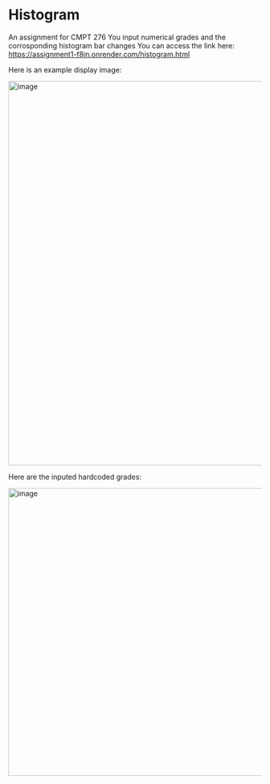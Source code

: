﻿# Histogram
An assignment for CMPT 276 
You input numerical grades and the corrosponding histogram bar changes 
You can access the link here: https://assignment1-f8jn.onrender.com/histogram.html 


Here is an example display image:

<img width="764" alt="image" src="https://github.com/Lepre-CHAU-n/histogram/assets/71118130/7ce490bd-582b-4a15-af75-b28b75ba5865">

Here are the inputed hardcoded grades: 


<img width="572" alt="image" src="https://github.com/Lepre-CHAU-n/histogram/assets/71118130/06df8943-2a55-40dc-9b13-337c92bfa20a">

